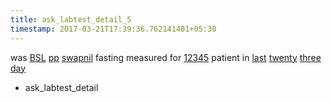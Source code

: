 ```yaml
---
title: ask_labtest_detail_5
timestamp: 2017-03-21T17:39:36.762141401+05:30
---
```


was [BSL](labtest_name) [pp](labtest_name) [swapnil](labtest_name) fasting measured for [12345](number/patient_id) patient in [last](is_prev_next) [twenty](count) [three](count) [day](is_years_months_days_hours_minutes)
* ask_labtest_detail

